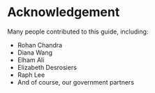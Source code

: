 # Acknowledgement

Many people contributed to this guide, including:

* Rohan Chandra
* Diana Wang
* Elham Ali
* Elizabeth Desrosiers
* Raph Lee
* And of course, our government partners

